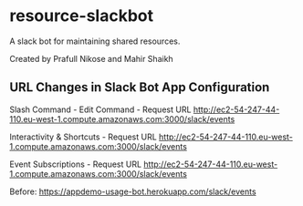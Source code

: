 # resource-slackbot
A slack bot for maintaining shared resources.

Created by Prafull Nikose and Mahir Shaikh


## URL Changes in Slack Bot App Configuration
Slash Command - Edit Command - Request URL
http://ec2-54-247-44-110.eu-west-1.compute.amazonaws.com:3000/slack/events

Interactivity & Shortcuts - Request URL
http://ec2-54-247-44-110.eu-west-1.compute.amazonaws.com:3000/slack/events

Event Subscriptions - Request URL
http://ec2-54-247-44-110.eu-west-1.compute.amazonaws.com:3000/slack/events


Before: https://appdemo-usage-bot.herokuapp.com/slack/events
